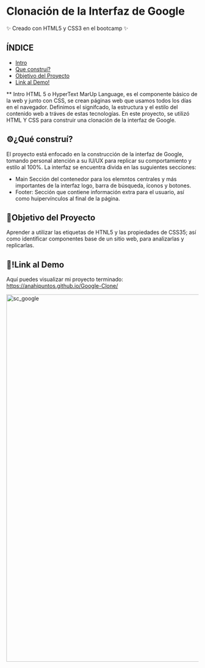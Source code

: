# Clonación de la Interfaz de Google
✨ Creado con HTML5 y CSS3 en el bootcamp ✨

## ÍNDICE
* [Intro](https://github.com/AnahiPuntos/Google-Clone/blob/main/README.md#%C3%ADndice)
* [Que construí?](https://github.com/AnahiPuntos/Google-Clone/blob/main/README.md#%EF%B8%8Fqu%C3%A9-constru%C3%AD)
* [Objetivo del Proyecto](https://github.com/AnahiPuntos/Google-Clone/blob/main/README.md#objetivo-del-proyecto)
* [Link al Demo!](https://github.com/AnahiPuntos/Google-Clone/blob/main/README.md#link-al-demo)

** Intro
HTML 5 o HyperText MarUp Language, es el componente básico de la web y junto con CSS, se crean páginas web que usamos todos los días en el navegador. Definimos el signifcado, la estructura y el estilo del contenido web a tráves de estas tecnologías.
En este proyecto, se utilizó HTML Y CSS para construir una clonación de la interfaz de Google.

## ⚙️¿Qué construí?
El proyecto está enfocado en la construcción de la interfaz de Google, tomando personal atención a su IU/UX para replicar su comportamiento y estilo al 100%. La interfaz se encuentra divida en las suguientes secciones:

- Main Sección del contenedor para los elemntos centrales y más importantes de la interfaz logo, barra de búsqueda, íconos y botones.
- Footer: Sección que contiene información extra para el usuario, así como huipervínculos al final de la página.

## 🚀Objetivo del Proyecto
Aprender a utilizar las etiquetas de HTNL5 y las propiedades de CSS35; así como identificar componentes base de un sitio web, para analizarlas y replicarlas.

## 🔗!Link al Demo
Aquí puedes visualizar mi proyecto terminado:
https://anahipuntos.github.io/Google-Clone/

<img width="960" alt="sc_google" src="https://github.com/AnahiPuntos/Google-Clone/assets/131729858/5cbdd90d-15e2-4758-80ed-af30c78cc5a0">
